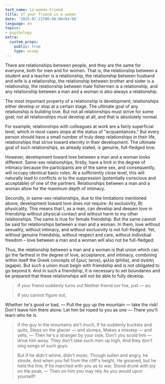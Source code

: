 ```yaml
---
tech_name: is-woman-friend
title: If your friend is a woman
date: '2025-07-21T00:00:00+03:00'
language: en
topics:
- psychology
extra:
  custom_props:
    public: true
    type: essay
---
```



There are relationships between people, and they are the same for everyone, both for men and for women. That is, the relationship between a student and a teacher is a relationship, the relationship between husband and wife is a relationship, the relationship between brother and sister is a relationship, the relationship between male fishermen is a relationship, and any relationship between a man and a woman is also always a relationship.

The most important property of a relationship is development; relationships either develop or stop at a certain stage. The ultimate goal of any relationship is building love. But not all relationships must strive for some goal; not all relationships must develop at all, and that is absolutely normal.

For example, relationships with colleagues at work are a fairly superficial level, which in most cases stops at the status of "acquaintances." But every person should have a small number of truly deep relationships in their life, relationships that strive toward eternity in their development. The ultimate goal of such relationships, as already stated, is genuine, full-fledged love.

However, development toward love between a man and a woman looks different.
Same-sex relationships, firstly, have a limit in the degree of intimacy because the participants are of the same sex, and consequently, will occupy identical basic roles. At a sufficiently close level, this will naturally lead to conflicts or to the suppression (potentially conscious and acceptable) of one of the partners. Relationships between a man and a woman allow for the maximum depth of intimacy.

Secondly, in same-sex relationships, due to the limitations mentioned above, development toward love does not require: A) exclusivity, B) physicality. This means that I, as a man, can develop and deepen love in friendship without physical contact and without harm to my other relationships. The same is true for female friendship. But the same cannot be said for relationships between a man and a woman. In them, love without sexuality, without intimacy, and without exclusivity is not full-fledged. Yet, without genuine friendship, without respect and care, without individual freedom – love between a man and a woman will also not be full-fledged.

Thus, the relationship between a man and a woman is that union which can go the farthest in the degree of love, acceptance, and intimacy, combining within itself the Greek concepts of ἔρως (eros), φιλία (philia), and ἀγάπη (agape). But such a union must begin with friendship and is not obligated to go beyond it. And in such a friendship, it is necessary to set boundaries and be prepared that these relationships will not be able to fully develop.

>If your friend suddenly turns out
>Neither friend nor foe, just — so;
>
>If you cannot figure out,
>
Whether he's good or bad, —
Pull the guy up the mountain — take the risk!
Don't leave him there alone:
Let him be roped to you as one —
There you'll learn who he is.
>
>If the guy in the mountains ain't much,
If he suddenly buckles and quits,
Steps on the glacier — and slumps,
Makes a misstep — and yells, —
Then he's a stranger by your side,
Don't you scold him — drive him away.
They don't take such men up high,
And they don't sing songs of such guys.
>
>But if he didn't whine, didn't moan;
Though sullen and angry, he strode,
And when you fell from the cliff's height,
He groaned, but he held the line;
If he marched with you as to war,
Stood drunk with joy on the peak, —
Then on him you may rely
As you would upon yourself!